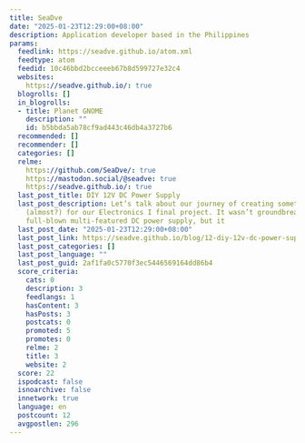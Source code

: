 ```yaml
---
title: SeaDve
date: "2025-01-23T12:29:00+08:00"
description: Application developer based in the Philippines
params:
  feedlink: https://seadve.github.io/atom.xml
  feedtype: atom
  feedid: 10c46bbd2bcceeeb67b8d599727e32c4
  websites:
    https://seadve.github.io/: true
  blogrolls: []
  in_blogrolls:
  - title: Planet GNOME
    description: ""
    id: b5bbda5ab78cf9ad443c46db4a3727b6
  recommended: []
  recommender: []
  categories: []
  relme:
    https://github.com/SeaDve/: true
    https://mastodon.social/@seadve: true
    https://seadve.github.io/: true
  last_post_title: DIY 12V DC Power Supply
  last_post_description: Let’s talk about our journey of creating something from scratch
    (almost?) for our Electronics I final project. It wasn’t groundbreaking like a
    full-blown multi-featured DC power supply, but it
  last_post_date: "2025-01-23T12:29:00+08:00"
  last_post_link: https://seadve.github.io/blog/12-diy-12v-dc-power-supply/
  last_post_categories: []
  last_post_language: ""
  last_post_guid: 2af1fa0c5770f3ec5446569164dd86b4
  score_criteria:
    cats: 0
    description: 3
    feedlangs: 1
    hasContent: 3
    hasPosts: 3
    postcats: 0
    promoted: 5
    promotes: 0
    relme: 2
    title: 3
    website: 2
  score: 22
  ispodcast: false
  isnoarchive: false
  innetwork: true
  language: en
  postcount: 12
  avgpostlen: 296
---
```

